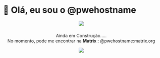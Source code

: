 # 👋 Olá, eu sou o  @pwehostname

<p align="center">
  <img aling="center" src="https://user-images.githubusercontent.com/74038190/212284115-f47cd8ff-2ffb-4b04-b5bf-4d1c14c0247f.gif">
</p>

###
<p align="center">
  Ainda em Construção..... </br>
  No momento, pode me encontrar na <strong>Matrix</strong> : @pwehostname:matrix.org
</p>

<p align="center">
  <img aling="center" src="https://user-images.githubusercontent.com/74038190/212284115-f47cd8ff-2ffb-4b04-b5bf-4d1c14c0247f.gif">
</p>

<!---
pwehostname/pwehostname is a ✨ special ✨ repository because its `README.md` (this file) appears on your GitHub profile.
You can click the Preview link to take a look at your changes.
--->
